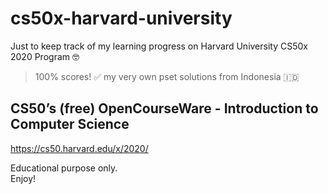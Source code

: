 # cs50x-harvard-university
Just to keep track of my learning progress on Harvard University CS50x 2020 Program 🤓
> 100% scores! ✅ my very own pset solutions from Indonesia 🇮🇩

## CS50’s (free) OpenCourseWare - Introduction to Computer Science
https://cs50.harvard.edu/x/2020/ 

Educational purpose only.\
Enjoy!



